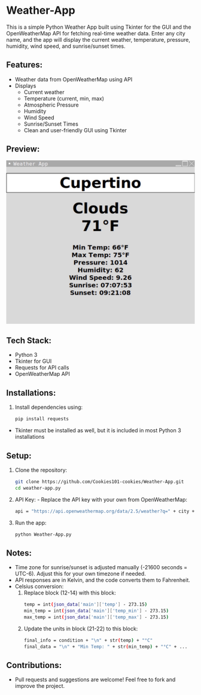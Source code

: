 # Weather-App

This is a simple Python Weather App built using Tkinter for the GUI and the OpenWeatherMap API for fetching real-time weather data. Enter any city name, and the app will display the current weather, temperature, pressure, humidity, wind speed, and sunrise/sunset times.

## Features:

- Weather data from OpenWeatherMap using API
- Displays
  - Current weather
  - Temperature (current, min, max)
  - Atmospheric Pressure
  - Humidity
  - Wind Speed
  - Sunrise/Sunset Times
  - Clean and user-friendly GUI using Tkinter

## Preview:

![Weather App Screenshot](IMG_0073.png)

## Tech Stack:

  - Python 3
  - Tkinter for GUI
  - Requests for API calls
  - OpenWeatherMap API

## Installations:

  1. Install dependencies using:
     ```bash
     pip install requests
  - Tkinter must be installed as well, but it is included in most Python 3 installations

## Setup:

  1. Clone the repository:
     ```bash
     git clone https://github.com/Cookies101-cookies/Weather-App.git
     cd weather-app.py

  2. API Key:
    - Replace the API key with your own from OpenWeatherMap:
      ```bash
      api = "https://api.openweathermap.org/data/2.5/weather?q=" + city + "&appid=YOUR_API_KEY"

  3. Run the app:
     ```bash
     python Weather-App.py

## Notes:

- Time zone for sunrise/sunset is adjusted manually (-21600 seconds = UTC-6). Adjust this for your own timezone if needed.
- API responses are in Kelvin, and the code converts them to Fahrenheit.
- Celsius conversion:
  1. Replace block (12-14) with this block:
     ```bash
     temp = int(json_data['main']['temp'] - 273.15)
     min_temp = int(json_data['main']['temp_min'] - 273.15)
     max_temp = int(json_data['main']['temp_max'] - 273.15)

  2. Update the units in block (21-22) to this block:
     ```bash
     final_info = condition + "\n" + str(temp) + "°C"
     final_data = "\n" + "Min Temp: " + str(min_temp) + "°C" + ...

## Contributions:

- Pull requests and suggestions are welcome! Feel free to fork and improve the project.







